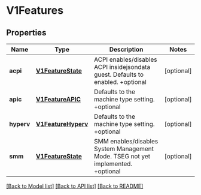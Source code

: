 # V1Features

## Properties
Name | Type | Description | Notes
------------ | ------------- | ------------- | -------------
**acpi** | [**V1FeatureState**](V1FeatureState.md) | ACPI enables/disables ACPI insidejsondata guest. Defaults to enabled. +optional | [optional] 
**apic** | [**V1FeatureAPIC**](V1FeatureAPIC.md) | Defaults to the machine type setting. +optional | [optional] 
**hyperv** | [**V1FeatureHyperv**](V1FeatureHyperv.md) | Defaults to the machine type setting. +optional | [optional] 
**smm** | [**V1FeatureState**](V1FeatureState.md) | SMM enables/disables System Management Mode. TSEG not yet implemented. +optional | [optional] 

[[Back to Model list]](../README.md#documentation-for-models) [[Back to API list]](../README.md#documentation-for-api-endpoints) [[Back to README]](../README.md)


